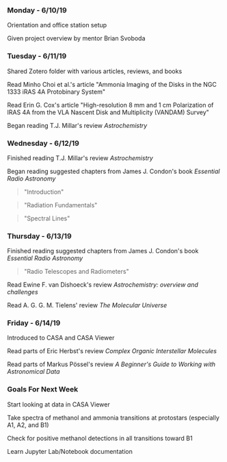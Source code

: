 ### Monday - 6/10/19

Orientation and office station setup 

Given project overview by mentor Brian Svoboda

### Tuesday - 6/11/19

Shared Zotero folder with various articles, reviews, and books 

Read Minho Choi et al.'s article "Ammonia Imaging of the Disks in the NGC 1333 iRAS 4A Protobinary System"

Read Erin G. Cox's article "High-resolution 8 mm and 1 cm Polarization of IRAS 4A from the VLA Nascent Disk and Multiplicity (VANDAM) Survey"

Began reading T.J. Millar's review *Astrochemistry*

### Wednesday - 6/12/19

Finished reading T.J. Millar's review *Astrochemistry*

Began reading suggested chapters from James J. Condon's book *Essential Radio Astronomy*
> "Introduction"

> "Radiation Fundamentals"

> "Spectral Lines"

### Thursday - 6/13/19

Finished reading suggested chapters from James J. Condon's book *Essential Radio Astronomy*
> "Radio Telescopes and Radiometers"

Read Ewine F. van Dishoeck's review *Astrochemistry: overview and challenges*

Read A. G. G. M. Tielens' review *The Molecular Universe*

### Friday - 6/14/19

Introduced to CASA and CASA Viewer

Read parts of Eric Herbst's review *Complex Organic Interstellar Molecules*

Read parts of Markus Pössel's review *A Beginner's Guide to Working with Astronomical Data* 

### Goals For Next Week

Start looking at data in CASA Viewer

Take spectra of methanol and ammonia transitions at protostars (especially A1, A2, and B1)

Check for positive methanol detections in all transitions toward B1

Learn Jupyter Lab/Notebook documentation
